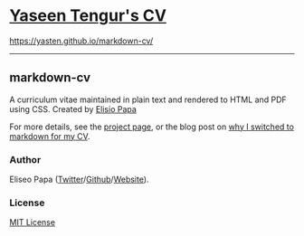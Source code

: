 
# [Yaseen Tengur's CV](https://yasten.github.io/markdown-cv/)

https://yasten.github.io/markdown-cv/
***

## markdown-cv

A curriculum vitae maintained in plain text and rendered to HTML and PDF using CSS.
Created by [Elisio Papa](https://elipapa.github.io/)

For more details, see the [project page](http://elipapa.github.io/markdown-cv), or the blog post on [why I switched to markdown for my CV](http://elipapa.github.io/blog/why-i-switched-to-markdown-for-my-cv.html).

### Author

Eliseo Papa ([Twitter](http://twitter.com/elipapa)/[Github](http://github.com/elipapa)/[Website](https://elipapa.github.io)).

### License

[MIT License](https://github.com/elipapa/markdown-cv/blob/master/LICENSE)
